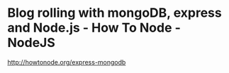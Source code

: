 <!--
id: 1538539337
link: http://kevinisom.info/post/1538539337/blog-rolling-with-mongodb-express-and-node-js-how-to
slug: blog-rolling-with-mongodb-express-and-node-js-how-to
date: Thu Nov 11 2010 14:34:55 GMT+1300 (NZDT)
raw: {"blog_name":"kevinisom","id":1538539337,"post_url":"http://kevinisom.info/post/1538539337/blog-rolling-with-mongodb-express-and-node-js-how-to","slug":"blog-rolling-with-mongodb-express-and-node-js-how-to","type":"link","date":"2010-11-11 01:34:55 GMT","timestamp":1289439295,"state":"published","format":"html","reblog_key":"KaMj1ubf","tags":[],"short_url":"http://tmblr.co/Zw68Yy1Rj3z9","highlighted":[],"feed_item":"http://howtonode.org/express-mongodb","from_feed_id":"650234","note_count":0,"title":"Blog rolling with mongoDB, express and Node.js - How To Node - NodeJS","url":"http://howtonode.org/express-mongodb","description":""}
publish: 2010-11-011
tags: 
title: Blog rolling with mongoDB, express and Node.js - How To Node - NodeJS
-->


Blog rolling with mongoDB, express and Node.js - How To Node - NodeJS
=====================================================================

<http://howtonode.org/express-mongodb>

